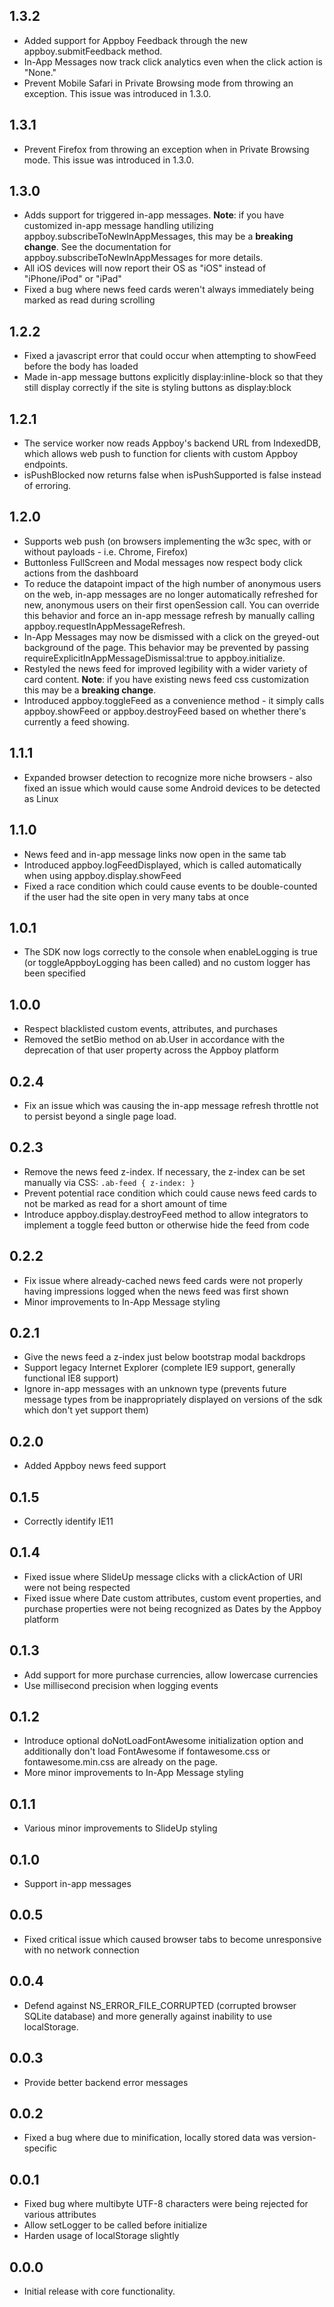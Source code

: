 ## 1.3.2
  - Added support for Appboy Feedback through the new appboy.submitFeedback method.
  - In-App Messages now track click analytics even when the click action is "None."
  - Prevent Mobile Safari in Private Browsing mode from throwing an exception. This issue was introduced in 1.3.0.

## 1.3.1
  - Prevent Firefox from throwing an exception when in Private Browsing mode. This issue was introduced in 1.3.0.

## 1.3.0
  - Adds support for triggered in-app messages. **Note**: if you have customized in-app message handling utilizing appboy.subscribeToNewInAppMessages, this may be a **breaking change**. See the documentation for appboy.subscribeToNewInAppMessages for more details.
  - All iOS devices will now report their OS as "iOS" instead of "iPhone/iPod" or "iPad"
  - Fixed a bug where news feed cards weren't always immediately being marked as read during scrolling

## 1.2.2
  - Fixed a javascript error that could occur when attempting to showFeed before the body has loaded
  - Made in-app message buttons explicitly display:inline-block so that they still display correctly if the site is styling buttons as display:block

## 1.2.1
  - The service worker now reads Appboy's backend URL from IndexedDB, which allows web push to function for clients with custom Appboy endpoints.
  - isPushBlocked now returns false when isPushSupported is false instead of erroring.

## 1.2.0
  - Supports web push (on browsers implementing the w3c spec, with or without payloads - i.e. Chrome, Firefox)
  - Buttonless FullScreen and Modal messages now respect body click actions from the dashboard
  - To reduce the datapoint impact of the high number of anonymous users on the web, in-app messages are no longer automatically refreshed for new, anonymous users on their first openSession call. You can override this behavior and force an in-app message refresh by manually calling appboy.requestInAppMessageRefresh.
  - In-App Messages may now be dismissed with a click on the greyed-out background of the page. This behavior may be prevented by passing requireExplicitInAppMessageDismissal:true to appboy.initialize.
  - Restyled the news feed for improved legibility with a wider variety of card content. **Note**: if you have existing news feed css customization this may be a **breaking change**.
  - Introduced appboy.toggleFeed as a convenience method - it simply calls appboy.showFeed or appboy.destroyFeed based on whether there's currently a feed showing.

## 1.1.1
  - Expanded browser detection to recognize more niche browsers - also fixed an issue which would cause some Android devices to be detected as Linux

## 1.1.0
  - News feed and in-app message links now open in the same tab
  - Introduced appboy.logFeedDisplayed, which is called automatically when using appboy.display.showFeed
  - Fixed a race condition which could cause events to be double-counted if the user had the site open in very many tabs at once

## 1.0.1
  - The SDK now logs correctly to the console when enableLogging is true (or toggleAppboyLogging has been called) and no custom logger has been specified

## 1.0.0
  - Respect blacklisted custom events, attributes, and purchases
  - Removed the setBio method on ab.User in accordance with the deprecation of that user property across the Appboy platform

## 0.2.4
  - Fix an issue which was causing the in-app message refresh throttle not to persist beyond a single page load.

## 0.2.3
  - Remove the news feed z-index. If necessary, the z-index can be set manually via CSS: `.ab-feed { z-index: }`
  - Prevent potential race condition which could cause news feed cards to not be marked as read for a short amount of time
  - Introduce appboy.display.destroyFeed method to allow integrators to implement a toggle feed button or otherwise hide the feed from code

## 0.2.2
  - Fix issue where already-cached news feed cards were not properly having impressions logged when the news feed was first shown
  - Minor improvements to In-App Message styling

## 0.2.1
  - Give the news feed a z-index just below bootstrap modal backdrops
  - Support legacy Internet Explorer (complete IE9 support, generally functional IE8 support)
  - Ignore in-app messages with an unknown type (prevents future message types from be inappropriately displayed on versions of the sdk which don't yet support them)

## 0.2.0
  - Added Appboy news feed support

## 0.1.5
  - Correctly identify IE11

## 0.1.4
  - Fixed issue where SlideUp message clicks with a clickAction of URI were not being respected
  - Fixed issue where Date custom attributes, custom event properties, and purchase properties were not being recognized as Dates by the Appboy platform

## 0.1.3
  - Add support for more purchase currencies, allow lowercase currencies
  - Use millisecond precision when logging events

## 0.1.2
  - Introduce optional doNotLoadFontAwesome initialization option and additionally don't load FontAwesome if fontawesome.css or fontawesome.min.css are already on the page.
  - More minor improvements to In-App Message styling

## 0.1.1
  - Various minor improvements to SlideUp styling

## 0.1.0
  - Support in-app messages

## 0.0.5
  - Fixed critical issue which caused browser tabs to become unresponsive with no network connection

## 0.0.4
  - Defend against NS_ERROR_FILE_CORRUPTED (corrupted browser SQLite database) and more generally against inability to use localStorage.

## 0.0.3
  - Provide better backend error messages

## 0.0.2
  - Fixed a bug where due to minification, locally stored data was version-specific

## 0.0.1
  - Fixed bug where multibyte UTF-8 characters were being rejected for various attributes
  - Allow setLogger to be called before initialize
  - Harden usage of localStorage slightly

## 0.0.0
  - Initial release with core functionality.
